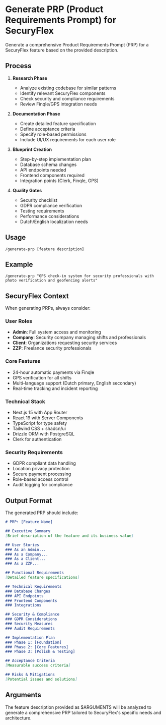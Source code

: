 # Generate PRP (Product Requirements Prompt) for SecuryFlex

Generate a comprehensive Product Requirements Prompt (PRP) for a SecuryFlex feature based on the provided description.

## Process

1. **Research Phase**
   - Analyze existing codebase for similar patterns
   - Identify relevant SecuryFlex components
   - Check security and compliance requirements
   - Review Finqle/GPS integration needs

2. **Documentation Phase**
   - Create detailed feature specification
   - Define acceptance criteria
   - Specify role-based permissions
   - Include UI/UX requirements for each user role

3. **Blueprint Creation**
   - Step-by-step implementation plan
   - Database schema changes
   - API endpoints needed
   - Frontend components required
   - Integration points (Clerk, Finqle, GPS)

4. **Quality Gates**
   - Security checklist
   - GDPR compliance verification
   - Testing requirements
   - Performance considerations
   - Dutch/English localization needs

## Usage

```
/generate-prp [feature description]
```

## Example

```
/generate-prp "GPS check-in system for security professionals with photo verification and geofencing alerts"
```

## SecuryFlex Context

When generating PRPs, always consider:

### User Roles
- **Admin**: Full system access and monitoring
- **Company**: Security company managing shifts and professionals
- **Client**: Organizations requesting security services
- **ZZP**: Freelance security professionals

### Core Features
- 24-hour automatic payments via Finqle
- GPS verification for all shifts
- Multi-language support (Dutch primary, English secondary)
- Real-time tracking and incident reporting

### Technical Stack
- Next.js 15 with App Router
- React 19 with Server Components
- TypeScript for type safety
- Tailwind CSS + shadcn/ui
- Drizzle ORM with PostgreSQL
- Clerk for authentication

### Security Requirements
- GDPR compliant data handling
- Location privacy protection
- Secure payment processing
- Role-based access control
- Audit logging for compliance

## Output Format

The generated PRP should include:

```markdown
# PRP: [Feature Name]

## Executive Summary
[Brief description of the feature and its business value]

## User Stories
### As an Admin...
### As a Company...
### As a Client...
### As a ZZP...

## Functional Requirements
[Detailed feature specifications]

## Technical Requirements
### Database Changes
### API Endpoints
### Frontend Components
### Integrations

## Security & Compliance
### GDPR Considerations
### Security Measures
### Audit Requirements

## Implementation Plan
### Phase 1: [Foundation]
### Phase 2: [Core Features]
### Phase 3: [Polish & Testing]

## Acceptance Criteria
[Measurable success criteria]

## Risks & Mitigations
[Potential issues and solutions]
```

## Arguments

The feature description provided as $ARGUMENTS will be analyzed to generate a comprehensive PRP tailored to SecuryFlex's specific needs and architecture.